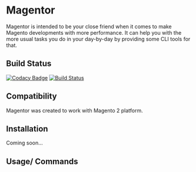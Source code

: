 # Magentor

Magentor is intended to be your close friend when it comes to make Magento developments with more performance.
It can help you with the more usual tasks you do in your day-by-day by providing some CLI tools for that.

## Build Status
[![Codacy Badge](https://api.codacy.com/project/badge/Grade/7084f008473e441c96d574f2cbc3cc45)](https://app.codacy.com/app/tiago-sampaio/magentor?utm_source=github.com&utm_medium=referral&utm_content=tiagosampaio/magentor&utm_campaign=badger)
[![Build Status](https://travis-ci.org/tiagosampaio/magentor.svg?branch=master)](https://travis-ci.org/tiagosampaio/magentor)

## Compatibility

Magentor was created to work with Magento 2 platform.

## Installation

Coming soon...

## Usage/ Commands
